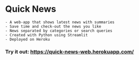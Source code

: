 # Quick News
    - A web-app that shows latest news with summaries 
    - Save time and check-out the news you like
    - News separated by categories or search queries
    - Created with Python using Streamlit
    - Deployed on Heroku
### Try it out: https://quick-news-web.herokuapp.com/

